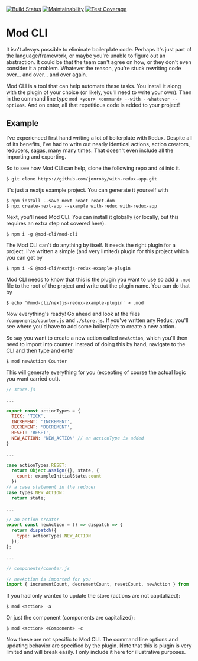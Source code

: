 [![Build Status](https://travis-ci.com/jonroby/mod-cli.svg?branch=master)](https://travis-ci.com/jonroby/mod-cli)
[![Maintainability](https://api.codeclimate.com/v1/badges/1bde59e92968538f845c/maintainability)](https://codeclimate.com/github/jonroby/mod-cli/maintainability)
[![Test Coverage](https://api.codeclimate.com/v1/badges/1bde59e92968538f845c/test_coverage)](https://codeclimate.com/github/jonroby/mod-cli/test_coverage)

# Mod CLI

It isn't always possible to eliminate boilerplate code. Perhaps it's just part
of the language/framework, or maybe you're unable to figure out an abstraction.
It could be that the team can't agree on how, or they don't even consider it a problem.
Whatever the reason, you're stuck rewriting code over... and over... and over again.

Mod CLI is a tool that can help automate these tasks. You install it along with
the plugin of your choice (or likely, you'll need to write your own). Then
in the command line type `mod <your> <command> --with --whatever --options`.
And on enter, all that repetitious code is added to your project!

## Example

I've experienced first hand writing a lot of boilerplate with Redux. Despite all
of its benefits, I've had to write out nearly identical actions, action creators,
reducers, sagas, many many times. That doesn't even include all the importing
and exporting.

So to see how Mod CLI can help, clone the following repo and `cd` into it.

`$ git clone https://github.com/jonroby/with-redux-app.git`

It's just a nextjs example project. You can generate it yourself with

```
$ npm install --save next react react-dom
$ npx create-next-app --example with-redux with-redux-app
```

Next, you'll need Mod CLI. You can install it globally (or locally, but
this requires an extra step not covered here).

`$ npm i -g @mod-cli/mod-cli`

The Mod CLI can't do anything by itself. It needs the right plugin for a
project. I've written a simple (and very limited) plugin for this project
which you can get by

`$ npm i -S @mod-cli/nextjs-redux-example-plugin`

Mod CLI needs to know that this is the plugin you want to use so add a
`.mod` file to the root of the project and write out the plugin name.
You can do that by

`$ echo '@mod-cli/nextjs-redux-example-plugin' > .mod`

Now everything's ready! Go ahead and look at the files `/components/counter.js` and
`./store.js`. If you've written any Redux, you'll see where you'd have to add
some boilerplate to create a new action.

So say you want to create a new action called `newAction`, which you'll then need
to import into counter. Instead of doing this by hand, navigate to the CLI and
then type and enter

`$ mod newAction Counter`

This will generate everything for you (excepting of course the actual logic you want
carried out).


```javascript
// store.js

...

export const actionTypes = {
  TICK: 'TICK',
  INCREMENT: 'INCREMENT',
  DECREMENT: 'DECREMENT',
  RESET: 'RESET',
  NEW_ACTION: "NEW_ACTION" // an actionType is added
}

...

case actionTypes.RESET:
  return Object.assign({}, state, {
    count: exampleInitialState.count
  })
// a case statement in the reducer
case types.NEW_ACTION:
  return state;

...

// an action creator 
export const newAction = () => dispatch => {   
  return dispatch({
    type: actionTypes.NEW_ACTION
  });
};

...
```


```javascript
// components/counter.js

// newAction is imported for you
import { incrementCount, decrementCount, resetCount, newAction } from '../store';
```

If you had only wanted to update the store (actions are not capitalized):

`$ mod <action> -a`

Or just the component (components are capitalized):

`$ mod <action> <Component> -c`

Now these are not specific to Mod CLI. The command line options and updating
behavior are specified by the plugin. Note that this is plugin is very limited
and will break easily. I only include it here for illustrative purposes.




